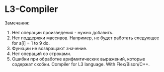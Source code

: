 L3-Compiler
===========

Замечания:
1) Нет операции произведения - нужно добавить.
2) Нет поддержки массивов. Например, не будет работать следующее for a[i] = 1 to 9 do.
3) Функции не возвращают значение.
4) Нет операций со строками.
5) Ошибки при обработке арифмитических выражений, которые содержат скобки.
Compiler for L3 language. With Flex/Bison/C++. 
